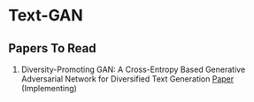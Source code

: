 # Text-GAN

## Papers To Read 
<ol>
 <li> Diversity-Promoting GAN: A Cross-Entropy Based Generative Adversarial Network for Diversified Text Generation <a href ="https://www.aclweb.org/anthology/D18-1428">Paper</a> </li>(Implementing)
 </ol>
 
